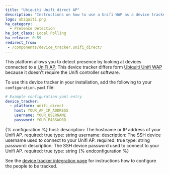 ```yaml
---
title: "Ubiquiti Unifi direct AP"
description: "Instructions on how to use a Unifi WAP as a device tracker."
logo: ubiquiti.png
ha_category:
  - Presence Detection
ha_iot_class: Local Polling
ha_release: 0.59
redirect_from:
 - /components/device_tracker.unifi_direct/
---
```



This platform allows you to detect presence by looking at devices connected to a [UniFi AP](https://www.ubnt.com/products/#unifi). This device tracker differs form [Ubiquiti Unifi WAP](/components/device_tracker.unifi/) because it doesn't require the Unifi controller software.

To use this device tracker in your installation, add the following to your `configuration.yaml` file:

```yaml
# Example configuration.yaml entry
device_tracker:
  - platform: unifi_direct
    host: YOUR_AP_IP_ADDRESS
    username: YOUR_USERNAME
    password: YOUR_PASSWORD
```

{% configuration %}
host:
  description: The hostname or IP address of your Unifi AP.
  required: true
  type: string
username:
  description: The SSH device username used to connect to your Unifi AP.
  required: true
  type: string
password:
  description: The SSH device password used to connect to your Unifi AP.
  required: true
  type: string
{% endconfiguration %}

See the [device tracker integration page](/components/device_tracker/) for instructions how to configure the people to be tracked.

